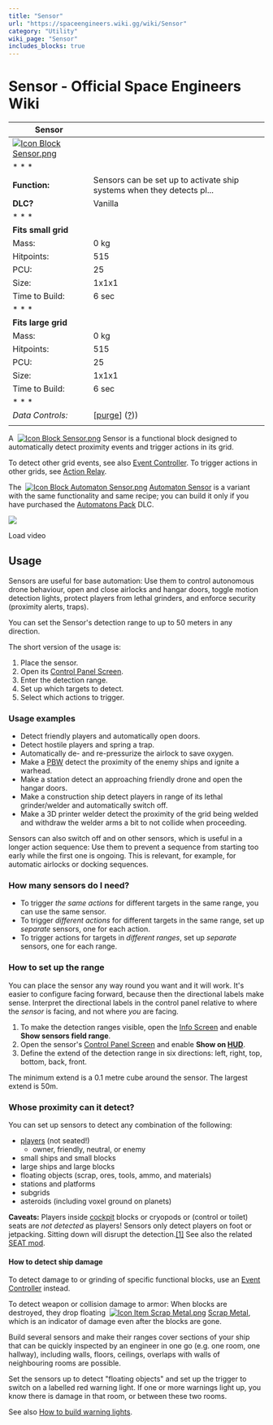 ```yaml
---
title: "Sensor"
url: "https://spaceengineers.wiki.gg/wiki/Sensor"
category: "Utility"
wiki_page: "Sensor"
includes_blocks: true
---
```


# Sensor - Official Space Engineers Wiki

| Sensor |     |
| --- | --- |
| [![Icon Block Sensor.png](https://spaceengineers.wiki.gg/images/Icon_Block_Sensor.png?b7e0be)](https://spaceengineers.wiki.gg/wiki/File:Icon_Block_Sensor.png) |     |
| * * * |     |
| **Function:** | Sensors can be set up to activate ship systems when they detects pl... |
| **DLC?** | Vanilla |
| * * * |     |
| **Fits small grid** |     |
| Mass: | 0 kg |
| Hitpoints: | 515 |
| PCU: | 25  |
| Size: | 1x1x1 |
| Time to Build: | 6 sec |
| * * * |     |
| **Fits large grid** |     |
| Mass: | 0 kg |
| Hitpoints: | 515 |
| PCU: | 25  |
| Size: | 1x1x1 |
| Time to Build: | 6 sec |
| * * * |     |
| _Data Controls:_ | \[[purge](https://spaceengineers.wiki.gg/wiki/Sensor?action=purge)\] ([?](https://spaceengineers.wiki.gg/wiki/Template:Info_Block))) |
|     |     |

A  [![Icon Block Sensor.png](https://spaceengineers.wiki.gg/images/thumb/Icon_Block_Sensor.png/21px-Icon_Block_Sensor.png?b7e0be)](https://spaceengineers.wiki.gg/wiki/Sensor "Sensor") Sensor is a functional block designed to automatically detect proximity events and trigger actions in its grid.

To detect other grid events, see also [Event Controller](https://spaceengineers.wiki.gg/wiki/Event_Controller "Event Controller"). To trigger actions in other grids, see [Action Relay](https://spaceengineers.wiki.gg/wiki/Action_Relay "Action Relay").

The  [![Icon Block Automaton Sensor.png](https://spaceengineers.wiki.gg/images/thumb/Icon_Block_Automaton_Sensor.png/21px-Icon_Block_Automaton_Sensor.png?6aac23)](https://spaceengineers.wiki.gg/wiki/Automaton_Sensor "Automaton Sensor") [Automaton Sensor](https://spaceengineers.wiki.gg/wiki/Automaton_Sensor "Automaton Sensor") is a variant with the same functionality and same recipe; you can build it only if you have purchased the [Automatons Pack](https://spaceengineers.wiki.gg/wiki/Automatons_Pack "Automatons Pack") DLC.

![](https://i.ytimg.com/vi/r29eQkru-F4/hqdefault.jpg)

Load video

## Usage

Sensors are useful for base automation: Use them to control autonomous drone behaviour, open and close airlocks and hangar doors, toggle motion detection lights, protect players from lethal grinders, and enforce security (proximity alerts, traps).

You can set the Sensor's detection range to up to 50 meters in any direction.

The short version of the usage is:

1.  Place the sensor.
2.  Open its [Control Panel Screen](https://spaceengineers.wiki.gg/wiki/Control_Panel_Screen "Control Panel Screen").
3.  Enter the detection range.
4.  Set up which targets to detect.
5.  Select which actions to trigger.

### Usage examples

*   Detect friendly players and automatically open doors.
*   Detect hostile players and spring a trap.
*   Automatically de- and re-pressurize the airlock to save oxygen.
*   Make a [PBW](https://spaceengineers.wiki.gg/wiki/Player_Built_Weapons "Player Built Weapons") detect the proximity of the enemy ships and ignite a warhead.
*   Make a station detect an approaching friendly drone and open the hangar doors.
*   Make a construction ship detect players in range of its lethal grinder/welder and automatically switch off.
*   Make a 3D printer welder detect the proximity of the grid being welded and withdraw the welder arms a bit to not collide when proceeding.

Sensors can also switch off and on other sensors, which is useful in a longer action sequence: Use them to prevent a sequence from starting too early while the first one is ongoing. This is relevant, for example, for automatic airlocks or docking sequences.

### How many sensors do I need?

*   To trigger _the same actions_ for different targets in the same range, you can use the same sensor.
*   To trigger _different actions_ for different targets in the same range, set up _separate_ sensors, one for each action.
*   To trigger actions for targets in _different ranges_, set up _separate_ sensors, one for each range.

### How to set up the range

You can place the sensor any way round you want and it will work. It's easier to configure facing forward, because then the directional labels make sense. Interpret the directional labels in the control panel relative to where the _sensor_ is facing, and not where _you_ are facing.

1.  To make the detection ranges visible, open the [Info Screen](https://spaceengineers.wiki.gg/wiki/Info_Screen "Info Screen") and enable **Show sensors field range**.
2.  Open the sensor's [Control Panel Screen](https://spaceengineers.wiki.gg/wiki/Control_Panel_Screen "Control Panel Screen") and enable **Show on [HUD](https://spaceengineers.wiki.gg/wiki/HUD "HUD")**.
3.  Define the extend of the detection range in six directions: left, right, top, bottom, back, front.

The minimum extend is a 0.1 metre cube around the sensor. The largest extend is 50m.

### Whose proximity can it detect?

You can set up sensors to detect any combination of the following:

*   [players](https://spaceengineers.wiki.gg/wiki/Space_Engineer "Space Engineer") (not seated!)
    *   owner, friendly, neutral, or enemy
*   small ships and small blocks
*   large ships and large blocks
*   floating objects (scrap, ores, tools, ammo, and materials)
*   stations and platforms
*   subgrids
*   asteroids (including voxel ground on planets)

**Caveats:** Players inside [cockpit](https://spaceengineers.wiki.gg/wiki/Cockpit "Cockpit") blocks or cryopods or (control or toilet) seats are _not detected_ as players! Sensors only detect players on foot or jetpacking. Sitting down will disrupt the detection.[\[1\]](#cite_note-1) See also the related [SEAT mod](https://steamcommunity.com/sharedfiles/filedetails/?id=2668367298&searchtext=).

#### How to detect ship damage

To detect damage to or grinding of specific functional blocks, use an [Event Controller](https://spaceengineers.wiki.gg/wiki/Event_Controller "Event Controller") instead.

To detect weapon or collision damage to armor: When blocks are destroyed, they drop floating  [![Icon Item Scrap Metal.png](https://spaceengineers.wiki.gg/images/thumb/Icon_Item_Scrap_Metal.png/21px-Icon_Item_Scrap_Metal.png?9b5187)](https://spaceengineers.wiki.gg/wiki/Scrap_Metal "Scrap Metal") [Scrap Metal](https://spaceengineers.wiki.gg/wiki/Scrap_Metal "Scrap Metal"), which is an indicator of damage even after the blocks are gone.

Build several sensors and make their ranges cover sections of your ship that can be quickly inspected by an engineer in one go (e.g. one room, one hallway), including walls, floors, ceilings, overlaps with walls of neighbouring rooms are possible.

Set the sensors up to detect "floating objects" and set up the trigger to switch on a labelled red warning light. If one or more warnings light up, you know there is damage in that room, or between these two rooms.

See also [How to build warning lights](https://spaceengineers.wiki.gg/wiki/How_to_build_warning_lights "How to build warning lights").
